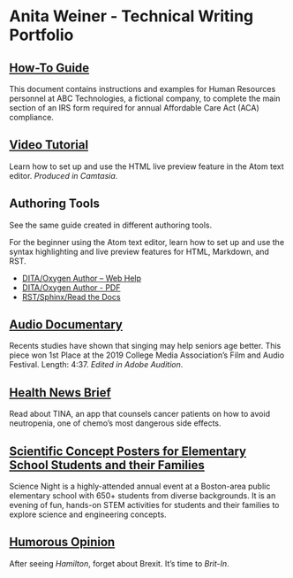# Anita Weiner - Technical Writing Portfolio
## [How-To Guide](AnitaWeiner_ACADocument.pdf)
This document contains instructions and examples for Human Resources personnel at ABC Technologies, a fictional company, to complete the main section of an IRS form required for annual Affordable Care Act (ACA) compliance. 
## [Video Tutorial](Anita_HW_Camtasia4.mp4)
Learn how to set up and use the HTML live preview feature in the Atom text editor. *Produced in Camtasia*. 
## Authoring Tools
See the same guide created in different authoring tools.

For the beginner using the Atom text editor, learn how to set up and use the syntax highlighting and live preview features for HTML, Markdown, and RST.  
* [DITA/Oxygen Author – Web Help](Anita_DITA_HW_REVISED/Anita_Revised/out/webhelp-responsive/index.html)
* [DITA/Oxygen Author - PDF](Anita_DITA_HW_REVISED/Anita_Revised/out/pdf-css-html5/PDF.pdf)
* [RST/Sphinx/Read the Docs](https://atom-preview.readthedocs.io/en/latest/) 
 
## [Audio Documentary](mellowtones.mp3)
Recents studies have shown that singing may help seniors age better. This piece won 1st Place at the 2019 College Media Association’s Film and Audio Festival.  Length: 4:37. *Edited in Adobe Audition*.
## [Health News Brief](Tina.md)
Read about TINA, an app that counsels cancer patients on how to avoid neutropenia, one of chemo’s most dangerous side effects.
## [Scientific Concept Posters for Elementary School Students and their Families](ScienceNightPosters.pdf)
Science Night is a highly-attended annual event at a Boston-area public elementary school with 650+ students from diverse backgrounds. It is an evening of fun, hands-on STEM activities for students and their families to explore science and engineering concepts.
## [Humorous Opinion](Brit_In.md)
After seeing *Hamilton*, forget about Brexit. It’s time to *Brit-In*.
